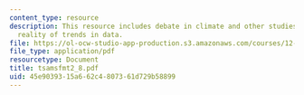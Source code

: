 ```yaml
---
content_type: resource
description: This resource includes debate in climate and other studies concerns the
  reality of trends in data.
file: https://ol-ocw-studio-app-production.s3.amazonaws.com/courses/12-864-inference-from-data-and-models-spring-2005/45e9039315a662c4807361d729b58899_tsamsfmt2_8.pdf
file_type: application/pdf
resourcetype: Document
title: tsamsfmt2_8.pdf
uid: 45e90393-15a6-62c4-8073-61d729b58899
---
```

